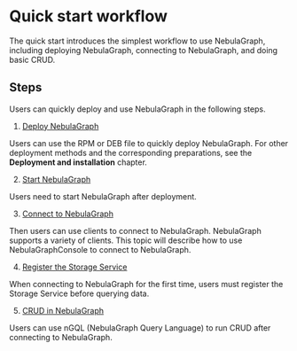 # Quick start workflow

The quick start introduces the simplest workflow to use NebulaGraph, including deploying NebulaGraph, connecting to NebulaGraph, and doing basic CRUD.

## Steps

Users can quickly deploy and use NebulaGraph in the following steps.

1. [Deploy NebulaGraph](2.install-nebula-graph.md)

  Users can use the RPM or DEB file to quickly deploy NebulaGraph. For other deployment methods and the corresponding preparations, see the **Deployment and installation** chapter.

2. [Start NebulaGraph](5.start-stop-service.md)

  Users need to start NebulaGraph after deployment.

3. [Connect to NebulaGraph](3.connect-to-nebula-graph.md)

  Then users can use clients to connect to NebulaGraph. NebulaGraph supports a variety of clients. This topic will describe how to use NebulaGraphConsole to connect to NebulaGraph.

4. [Register the Storage Service](3.1add-storage-hosts.md)

  When connecting to NebulaGraph for the first time, users must register the Storage Service before querying data.

5. [CRUD in NebulaGraph](4.nebula-graph-crud.md)

  Users can use nGQL (NebulaGraph Query Language) to run CRUD after connecting to NebulaGraph.
